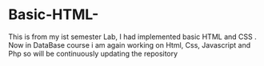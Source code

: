 # Basic-HTML-
This is from my ist semester Lab, I had implemented basic HTML and CSS . Now in DataBase course i am again working on Html, Css, Javascript and Php so will be continuously updating the repository
